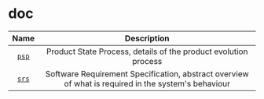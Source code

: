 # doc

| Name | Description |
| :---: | :---: |
| [`psp`](psp/psp.md) | Product State Process, details of the product evolution process |
| [`srs`](srs/srs.md) | Software Requirement Specification, abstract overview of what is required in the system's behaviour |
